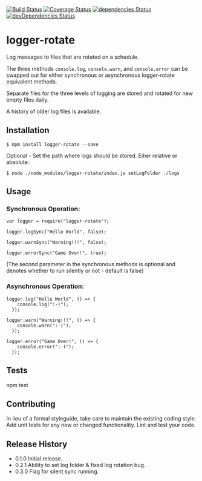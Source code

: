 [![Build Status](https://travis-ci.org/alexc155/logger-rotate.svg?branch=master)](https://travis-ci.org/alexc155/logger-rotate)
[![Coverage Status](https://coveralls.io/repos/github/alexc155/logger-rotate/badge.svg?branch=master)](https://coveralls.io/github/alexc155/logger-rotate?branch=master)
[![dependencies Status](https://david-dm.org/alexc155/logger-rotate/status.svg)](https://david-dm.org/alexc155/logger-rotate)
[![devDependencies Status](https://david-dm.org/alexc155/logger-rotate/dev-status.svg)](https://david-dm.org/alexc155/logger-rotate?type=dev)

# logger-rotate

Log messages to files that are rotated on a schedule.

The three methods `console.log`, `console.warn`, and `console.error` can be swapped out for either synchronous or asynchronous logger-rotate equivalent methods.

Separate files for the three levels of logging are stored and rotated for new empty files daily.

A history of older log files is available.

## Installation

```
$ npm install logger-rotate --save
```

Optional - Set the path where logs should be stored. Eiher relative or absolute:

```
$ node ./node_modules/logger-rotate/index.js setLogFolder ./logs
```

## Usage

### Synchronous Operation:
```
var logger = require("logger-rotate");

logger.logSync("Hello World", false);

logger.warnSync("Warning!!!", false);

logger.errorSync("Game Over!", true);

```
(The second parameter in the synchronous methods is optional and denotes whether to run silently or not - default is false)

### Asynchronous Operation:

```
logger.log("Hello World", () => {
    console.log(":-)");
  });

logger.warn("Warning!!!", () => {
    console.warn(":-|");
  });

logger.error("Game Over!", () => {
    console.error(":-(");
  });
```

## Tests

npm test

## Contributing

In lieu of a formal styleguide, take care to maintain the existing coding style.
Add unit tests for any new or changed functionality. Lint and test your code.

## Release History

- 0.1.0 Initial release.
- 0.2.1 Ability to set log folder & fixed log rotation bug.
- 0.3.0 Flag for silent sync running.